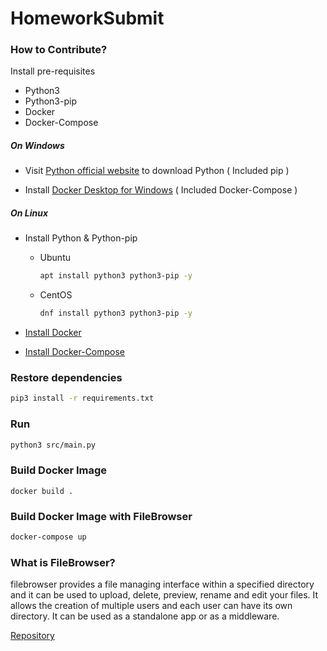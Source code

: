 # HomeworkSubmit

### How to Contribute?

Install pre-requisites

- Python3
- Python3-pip
- Docker
- Docker-Compose

##### On Windows

- Visit [Python official website](https://www.python.org/) to download Python ( Included pip )

- Install [Docker Desktop for Windows](https://hub.docker.com/editions/community/docker-ce-desktop-windows/) ( Included Docker-Compose )

##### On Linux

- Install Python & Python-pip
    - Ubuntu
        ```bash
        apt install python3 python3-pip -y
        ```

    - CentOS
        ```bash
        dnf install python3 python3-pip -y
        ```
- [Install Docker](https://docs.docker.com/engine/install/) 

- [Install Docker-Compose](https://docs.docker.com/compose/install)

### Restore dependencies

```bash
pip3 install -r requirements.txt
```

### Run

```bash
python3 src/main.py
```

### Build Docker Image

```base
docker build .
```

### Build Docker Image with FileBrowser

```bash
docker-compose up
```

### What is FileBrowser?

filebrowser provides a file managing interface within a specified directory and it can be used to upload, delete, preview, rename and edit your files. It allows the creation of multiple users and each user can have its own directory. It can be used as a standalone app or as a middleware.

[Repository](https://github.com/filebrowser/filebrowser)
